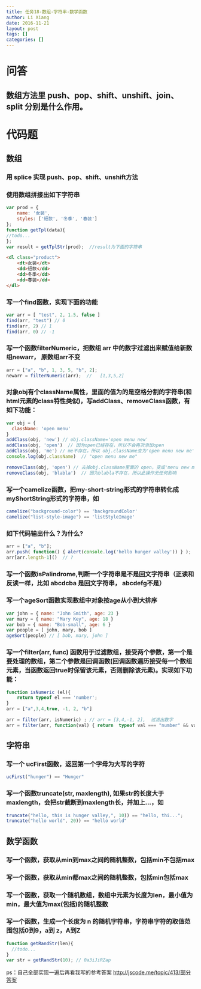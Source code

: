 ```yaml
---
title: 任务18-数组-字符串-数学函数
author: Li Xiang
date: 2016-11-21
layout: post
tags: []
categories: []
---
```


# 问答

## 数组方法里 push、pop、shift、unshift、join、split 分别是什么作用。

# 代码题

## 数组

### 用 splice 实现 push、pop、shift、unshift方法

### 使用数组拼接出如下字符串

``` javascript
var prod = {
    name: '女装',
    styles: ['短款', '冬季', '春装']
};
function getTpl(data){
//todo...
};
var result = getTplStr(prod);  //result为下面的字符串
```

``` html
<dl class="product">
    <dt>女装</dt>
    <dd>短款</dd>
    <dd>冬季</dd>
    <dd>春装</dd>
</dl>
```

### 写一个find函数，实现下面的功能

``` javascript
var arr = [ "test", 2, 1.5, false ]
find(arr, "test") // 0
find(arr, 2) // 1
find(arr, 0) // -1
```

### 写一个函数filterNumeric，把数组 arr 中的数字过滤出来赋值给新数组newarr， 原数组arr不变

``` javascript
arr = ["a", "b", 1, 3, 5, "b", 2];
newarr = filterNumeric(arr);  //   [1,3,5,2]
```

### 对象obj有个className属性，里面的值为的是空格分割的字符串(和html元素的class特性类似)，写addClass、removeClass函数，有如下功能：

``` javascript
var obj = {
  className: 'open menu'
}
addClass(obj, 'new') // obj.className='open menu new'
addClass(obj, 'open')  // 因为open已经存在，所以不会再次添加open
addClass(obj, 'me') // me不存在，所以 obj.className变为'open menu new me'
console.log(obj.className)  // "open menu new me"

removeClass(obj, 'open') // 去掉obj.className里面的 open，变成'menu new me'
removeClass(obj, 'blabla')  // 因为blabla不存在，所以此操作无任何影响
```

### 写一个camelize函数，把my-short-string形式的字符串转化成myShortString形式的字符串，如

``` javascript
camelize("background-color") == 'backgroundColor'
camelize("list-style-image") == 'listStyleImage'
```

### 如下代码输出什么？为什么?

``` javascript
arr = ["a", "b"];
arr.push( function() { alert(console.log('hello hunger valley')) } );
arr[arr.length-1]()  // ?
```

### 写一个函数isPalindrome,判断一个字符串是不是回文字符串（正读和反读一样，比如 abcdcba 是回文字符串， abcdefg不是）


### 写一个ageSort函数实现数组中对象按age从小到大排序

``` javascript
var john = { name: "John Smith", age: 23 }
var mary = { name: "Mary Key", age: 18 }
var bob = { name: "Bob-small", age: 6 }
var people = [ john, mary, bob ]
ageSort(people) // [ bob, mary, john ]
```

### 写一个filter(arr, func) 函数用于过滤数组，接受两个参数，第一个是要处理的数组，第二个参数是回调函数(回调函数遍历接受每一个数组元素，当函数返回true时保留该元素，否则删除该元素)。实现如下功能：

``` javascript
function isNumeric (el){
    return typeof el === 'number';
}
arr = ["a",3,4,true, -1, 2, "b"]

arr = filter(arr, isNumeric) ; // arr = [3,4,-1, 2],  过滤出数字
arr = filter(arr, function(val) { return  typeof val === "number" && val > 0 });  // arr = [3,4,2] 过滤出大于0的整数
```

## 字符串

### 写一个 ucFirst函数，返回第一个字母为大写的字符

``` javascript
ucFirst("hunger") == "Hunger"
```

### 写一个函数truncate(str, maxlength), 如果str的长度大于maxlength，会把str截断到maxlength长，并加上...，如

``` javascript
truncate("hello, this is hunger valley,", 10)) == "hello, thi...";
truncate("hello world", 20)) == "hello world"
```

## 数学函数

### 写一个函数，获取从min到max之间的随机整数，包括min不包括max
### 写一个函数，获取从min都max之间的随机整数，包括min包括max
### 写一个函数，获取一个随机数组，数组中元素为长度为len，最小值为min，最大值为max(包括)的随机整数
### 写一个函数，生成一个长度为 n 的随机字符串，字符串字符的取值范围包括0到9，a到 z，A到Z

``` javascript
function getRandStr(len){
  //todo...
}
var str = getRandStr(10); // 0a3iJiRZap
```

ps：自己全部实现一遍后再看我写的参考答案 http://jscode.me/topic/413/部分答案
